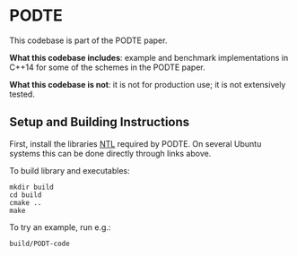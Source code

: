 # PODTE

This codebase is part of the PODTE paper.

**What this codebase includes**: example and benchmark implementations in C++14 for some of the schemes in the PODTE paper.

**What this codebase is not**: it is not for production use; it is not extensively tested.

## Setup and Building Instructions

First, install the libraries [NTL](https://libntl.org/doc/tour-unix.html) required by PODTE. On several Ubuntu systems this can be done directly through links above.

To build library and executables:
```shell
mkdir build
cd build
cmake ..
make
```

To try an example, run e.g.:
```shell
build/PODT-code
```
